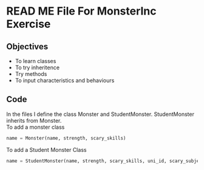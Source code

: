 # READ ME File For MonsterInc Exercise

## Objectives
- To learn classes
- To try inheritence 
- Try methods 
- To input characteristics and behaviours

## Code
In the files I define the class Monster and StudentMonster. StudentMonster inherits from Monster.   
To add a monster class
```python
name = Monster(name, strength, scary_skills)

```

To add a Student Monster Class
```python
name = StudentMonster(name, strength, scary_skills, uni_id, scary_subjects)
```

